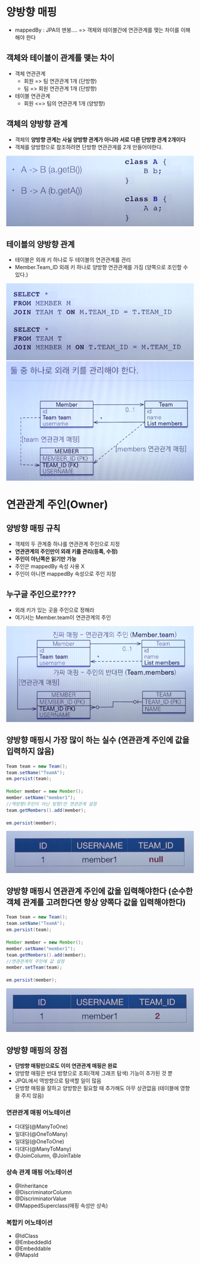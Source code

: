 # 양방향 매핑

- mappedBy : JPA의 맨붕.... => 객체와 테이블간에 연관관계를 맺는 차이를 이해해야 한다

## 객체와 테이블이 관계를 맺는 차이
- 객체 연관관계
  - 회원 => 팀 연관관계 1개 (단방향)
  - 팀 => 회원 연관관계 1개 (단뱡향)
- 테이블 연관관계
  - 회원 <=> 팀의 연관관계 1개 (양방향)

## 객체의 양방향 관계
- 객체의 **양방향 관계는 사실 양방향 관계가 아니라 서로 다른 단방향 관계 2개이다**
- 객체를 양방향으로 참조하려면 단방향 연관관계를 2개 만들어야한다.
<img src="/img/img7.png">

## 테이블의 양방향 관계
- 테이블은 외래 키 하나로 두 테이블의 연관관계를 관리
- Member.Team_ID 외래 키 하나로 양방향 연관관계를 가짐 (양쪽으로 조인할 수 있다.)
<img src="/img/img8.png">

<img src="/img/img9.png">

# 연관관계 주인(Owner)
## 양방향 매핑 규칙
- 객체의 두 관계중 하나를 연관관계 주인으로 지정
- **연관관계의 주인만이 외래 키를 관리(등록, 수정)**
- **주인이 아닌쪽은 읽기만 가능**
- 주인은 mappedBy 속성 사용 X
- 주인이 아니면 mappedBy 속성으로 주인 지정

## 누구글 주인으로????
- 외래 키가 있는 곳을 주인으로 정해라
- 여기서는 Member.team이 연관관계의 주인
<img src="/img/img10.png">

## 양방향 매핑시 가장 많이 하는 실수 (연관관계 주인에 값을 입력하지 않음)
```java
Team team = new Team();
team.setName("TeamA");
em.persist(team);

Member member = new Member();
member.setName("member1");
//역방향(주인이 아닌 방향)만 연관관계 설정
team.getMembers().add(member);

em.persist(member);
```
<img src="/img/img11.png">

## 양방향 매핑시 연관관계 주인에 값을 입력해야한다 (순수한 객체 관계를 고려한다면 항상 양쪽다 값을 입력해야한다)
```java
Team team = new Team();
team.setName("TeamA");
em.persist(team);

Member member = new Member();
member.setName("member1");
team.getMembers().add(member);
//연관관계의 주인에 값 설정
member.setTeam(team);

em.persist(member);
```
<img src="/img/img12.png">

## 양방향 매핑의 장점
- **단방향 매핑만으로도 이미 연관관계 매핑은 완료**
- 양방향 매핑은 반대 방향으로 조회(객체 그래프 탐색) 기능이 추가된 것 뿐
- JPQL에서 역방향으로 탐색할 일이 많음
- 단방향 매핑을 잘하고 양방향은 필요할 때 추가해도 아무 상관없음 (테이블에 영향을 주지 않음)

### 연관관계 매핑 어노테이션
- 다대일(@ManyToOne)
- 일대다(@OneToMany)
- 일대일(@OneToOne)
- 다대다(@ManyToMany)
- @JoinColumn, @JoinTable

### 상속 관계 매핑 어노테이션
- @Inheritance
- @DiscriminatorColumn
- @DiscriminatorValue
- @MappedSuperclass(매핑 속성만 상속)

### 복합키 어노테이션
- @IdClass
- @EmbeddedId
- @Embeddable
- @MapsId


